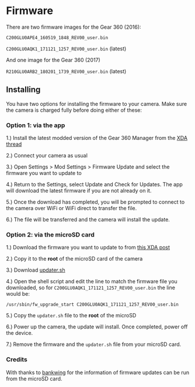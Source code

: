 # Firmware

There are two firmware images for the Gear 360 (2016):

`C200GLU0APE4_160519_1848_REV00_user.bin`

`C200GLU0AQK1_171121_1257_REV00_user.bin` (latest)

And one image for the Gear 360 (2017)

`R210GLU0ARB2_180201_1739_REV00_user.bin` (latest)

## Installing

You have two options for installing the firmware to your camera. Make sure the camera is charged fully before doing either of these:

### Option 1: via the app

1.) Install the latest modded version of the Gear 360 Manager from the [XDA thread](https://forum.xda-developers.com/t/mod-port-samsung-gear-360-manager-for-all-devices-updated-10-jan-20-v1-4-00-4.3400383/)

2.) Connect your camera as usual

3.) Open Settings > Mod Settings > Firmware Update and select the firmware you want to update to

4.) Return to the Settings, select Update and Check for Updates. The app will download the latest firmware if you are not already on it.

5.) Once the download has completed, you will be prompted to connect to the camera over WiFi or WiFi direct to transfer the file.

6.) The file will be transferred and the camera will install the update.

### Option 2: via the microSD card

1.) Download the firmware you want to update to from [this XDA post](https://forum.xda-developers.com/t/mod-port-samsung-gear-360-manager-for-all-devices-updated-10-jan-20-v1-4-00-4.3400383/page-93)

2.) Copy it to the **root** of the microSD card of the camera

3.) Download [updater.sh](https://raw.githubusercontent.com/KieronQuinn/Gear360_OSS/main/firmware/updater.sh)

4.) Open the shell script and edit the <binfile> line to match the firmware file you downloaded, so for `C200GLU0AQK1_171121_1257_REV00_user.bin` the line would be:

`/usr/sbin/fw_upgrade_start C200GLU0AQK1_171121_1257_REV00_user.bin`

5.) Copy the `updater.sh` file to the **root** of the microSD

6.) Power up the camera, the update will install. Once completed, power off the device.

7.) Remove the firmware and the `updater.sh` file from your microSD card.

### Credits

With thanks to [bankwing](https://forum.xda-developers.com/t/mod-port-samsung-gear-360-manager-for-all-devices-updated-10-jan-20-v1-4-00-4.3400383/post-84325745) for the information of firmware updates can be run from the microSD card.

